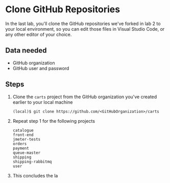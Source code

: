 # Clone GitHub Repositories

In the last lab, you'll clone the GitHub repositories we've forked in lab 2 to your local environment, so you can edit those files in Visual Studio Code, or any other editor of your choice.

## Data needed
* GitHub organization
* GitHub user and password

## Steps
1. Clone the `carts` project from the GitHub organization you've created earlier to your local machine

    ```
    (local)$ git clone https://github.com/<GitHubOrganization>/carts
    ```

1. Repeat step 1 for the following projects

    ```
    catalogue
    front-end
    jmeter-tests
    orders
    payment
    queue-master
    shipping
    shipping-rabbitmq
    user
    ```

1. This concludes the la